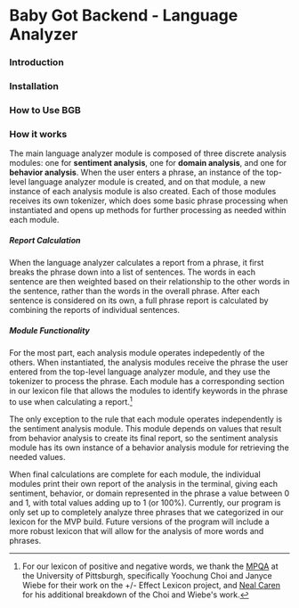 # Baby Got Backend - Language Analyzer
### Introduction

### Installation

### How to Use BGB

### How it works

The main language analyzer module is composed of three discrete analysis modules: one for **sentiment analysis**, one for **domain analysis**, and one for **behavior analysis**. When the user enters a phrase, an instance of the top-level language analyzer module is created, and on that module, a new instance of each analysis module is also created. Each of those modules receives its own tokenizer, which does some basic phrase processing when instantiated and opens up methods for further processing as needed within each module.

##### Report Calculation

When the language analyzer calculates a report from a phrase, it first breaks the phrase down into a list of sentences. The words in each sentence are then weighted based on their relationship to the other words in the sentence, rather than the words in the overall phrase. After each sentence is considered on its own, a full phrase report is calculated by combining the reports of individual sentences.

##### Module Functionality

For the most part, each analysis module operates indepedently of the others. When instantiated, the analysis modules receive the phrase the user entered from the top-level language analyzer module, and they use the tokenizer to process the phrase. Each module has a corresponding section in our lexicon file that allows the modules to identify keywords in the phrase to use when calculating a report.[^1]

The only exception to the rule that each module operates independently is the sentiment analysis module. This module depends on values that result from behavior analysis to create its final report, so the sentiment analysis module has its own instance of a behavior analysis module for retrieving the needed values.

When final calculations are complete for each module, the individual modules print their own report of the analysis in the terminal, giving each sentiment, behavior, or domain represented in the phrase a value between 0 and 1, with total values adding up to 1 (or 100%). Currently, our program is only set up to completely analyze three phrases that we categorized in our lexicon for the MVP build. Future versions of the program will include a more robust lexicon that will allow for the analysis of more words and phrases.

[^1]: For our lexicon of positive and negative words, we thank the [MPQA](http://mpqa.cs.pitt.edu/lexicons/effect_lexicon/) at the University of Pittsburgh, specifically Yoochung Choi and Janyce Wiebe for their work on the +/- Effect Lexicon project, and [Neal Caren](http://nealcaren.web.unc.edu/an-introduction-to-text-analysis-with-python-part-3/) for his additional breakdown of the Choi and Wiebe's work.
